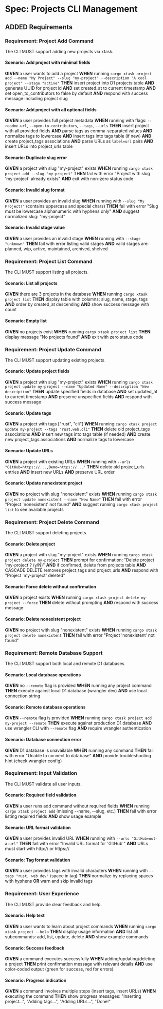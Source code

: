 # Spec: Projects CLI Management

## ADDED Requirements

### Requirement: Project Add Command
The CLI MUST support adding new projects via xtask.

#### Scenario: Add project with minimal fields
**GIVEN** a user wants to add a project
**WHEN** running `cargo xtask project add --name "My Project" --slug "my-project" --description "A cool project" --stage "active"`
**THEN** insert project into D1 projects table
**AND** generate UUID for project id
**AND** set created_at to current timestamp
**AND** set open_to_contributors to false by default
**AND** respond with success message including project slug

#### Scenario: Add project with all optional fields
**GIVEN** a user provides full project metadata
**WHEN** running with flags: `--readme-url`, `--open-to-contributors`, `--tags`, `--urls`
**THEN** insert project with all provided fields
**AND** parse tags as comma-separated values
**AND** normalize tags to lowercase
**AND** insert tags into tags table (if new)
**AND** create project_tags associations
**AND** parse URLs as `label=url` pairs
**AND** insert URLs into project_urls table

#### Scenario: Duplicate slug error
**GIVEN** a project with slug "my-project" exists
**WHEN** running `cargo xtask project add --slug "my-project"`
**THEN** fail with error "Project with slug 'my-project' already exists"
**AND** exit with non-zero status code

#### Scenario: Invalid slug format
**GIVEN** a user provides an invalid slug
**WHEN** running with `--slug "My Project!"` (contains uppercase and special chars)
**THEN** fail with error "Slug must be lowercase alphanumeric with hyphens only"
**AND** suggest normalized slug: "my-project"

#### Scenario: Invalid stage value
**GIVEN** a user provides an invalid stage
**WHEN** running with `--stage "unknown"`
**THEN** fail with error listing valid stages
**AND** valid stages are: planned, wip, active, maintained, archived, shelved

### Requirement: Project List Command
The CLI MUST support listing all projects.

#### Scenario: List all projects
**GIVEN** there are 3 projects in the database
**WHEN** running `cargo xtask project list`
**THEN** display table with columns: slug, name, stage, tags
**AND** order by created_at descending
**AND** show success message with count


#### Scenario: Empty list
**GIVEN** no projects exist
**WHEN** running `cargo xtask project list`
**THEN** display message "No projects found"
**AND** exit with zero status code

### Requirement: Project Update Command
The CLI MUST support updating existing projects.

#### Scenario: Update project fields
**GIVEN** a project with slug "my-project" exists
**WHEN** running `cargo xtask project update my-project --name "Updated Name" --description "New description"`
**THEN** update specified fields in database
**AND** set updated_at to current timestamp
**AND** preserve unspecified fields
**AND** respond with success message

#### Scenario: Update tags
**GIVEN** a project with tags ["rust", "cli"]
**WHEN** running `cargo xtask project update my-project --tags "rust,web,cli"`
**THEN** delete old project_tags associations
**AND** insert new tags into tags table (if needed)
**AND** create new project_tags associations
**AND** normalize tags to lowercase

#### Scenario: Update URLs
**GIVEN** a project with existing URLs
**WHEN** running with `--urls "GitHub=https://...,Demo=https://..."`
**THEN** delete old project_urls entries
**AND** insert new URLs
**AND** preserve URL order

#### Scenario: Update nonexistent project
**GIVEN** no project with slug "nonexistent" exists
**WHEN** running `cargo xtask project update nonexistent --name "New Name"`
**THEN** fail with error "Project 'nonexistent' not found"
**AND** suggest running `cargo xtask project list` to see available projects

### Requirement: Project Delete Command
The CLI MUST support deleting projects.

#### Scenario: Delete project
**GIVEN** a project with slug "my-project" exists
**WHEN** running `cargo xtask project delete my-project`
**THEN** prompt for confirmation: "Delete project 'my-project'? (y/N)"
**AND** if confirmed, delete from projects table
**AND** CASCADE DELETE removes project_tags and project_urls
**AND** respond with "Project 'my-project' deleted"

#### Scenario: Force delete without confirmation
**GIVEN** a project exists
**WHEN** running `cargo xtask project delete my-project --force`
**THEN** delete without prompting
**AND** respond with success message

#### Scenario: Delete nonexistent project
**GIVEN** no project with slug "nonexistent" exists
**WHEN** running `cargo xtask project delete nonexistent`
**THEN** fail with error "Project 'nonexistent' not found"

### Requirement: Remote Database Support
The CLI MUST support both local and remote D1 databases.

#### Scenario: Local database operations
**GIVEN** no `--remote` flag is provided
**WHEN** running any project command
**THEN** execute against local D1 database (wrangler dev)
**AND** use local connection string

#### Scenario: Remote database operations
**GIVEN** `--remote` flag is provided
**WHEN** running `cargo xtask project add my-project --remote`
**THEN** execute against production D1 database
**AND** use wrangler CLI with `--remote` flag
**AND** require wrangler authentication

#### Scenario: Database connection error
**GIVEN** D1 database is unavailable
**WHEN** running any command
**THEN** fail with error "Unable to connect to database"
**AND** provide troubleshooting hint (check wrangler config)

### Requirement: Input Validation
The CLI MUST validate all user inputs.

#### Scenario: Required field validation
**GIVEN** a user runs add command without required fields
**WHEN** running `cargo xtask project add` (missing --name, --slug, etc.)
**THEN** fail with error listing required fields
**AND** show usage example

#### Scenario: URL format validation
**GIVEN** a user provides invalid URL
**WHEN** running with `--urls "GitHub=not-a-url"`
**THEN** fail with error "Invalid URL format for 'GitHub'"
**AND** URLs must start with http:// or https://

#### Scenario: Tag format validation
**GIVEN** a user provides tags with invalid characters
**WHEN** running with `--tags "rust, web dev"` (space in tag)
**THEN** normalize by replacing spaces with hyphens
**OR** warn and skip invalid tags

### Requirement: User Experience
The CLI MUST provide clear feedback and help.

#### Scenario: Help text
**GIVEN** a user wants to learn about project commands
**WHEN** running `cargo xtask project --help`
**THEN** display usage information
**AND** list all subcommands: add, list, update, delete
**AND** show example commands

#### Scenario: Success feedback
**GIVEN** a command executes successfully
**WHEN** adding/updating/deleting a project
**THEN** print confirmation message with relevant details
**AND** use color-coded output (green for success, red for errors)

#### Scenario: Progress indication
**GIVEN** a command involves multiple steps (insert tags, insert URLs)
**WHEN** executing the command
**THEN** show progress messages: "Inserting project...", "Adding tags...", "Adding URLs...", "Done!"

